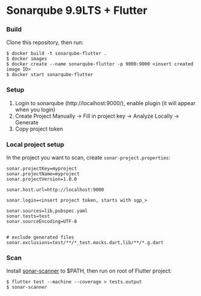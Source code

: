 
# Sonarqube 9.9LTS + Flutter  
### Build
Clone this repository, then run:
```
$ docker build -t sonarqube-flutter . 
$ docker images
$ docker create --name sonarqube-flutter -p 9000:9000 <insert created image ID>
$ docker start sonarqube-flutter
```

### Setup
1. Login to sonarqube (http://localhost:9000/), enable plugin (it will appear when you login)
2. Create Project Manually -> Fill in project key -> Analyze Locally -> Generate
3. Copy project token

### Local project setup

In the project you want to scan, create `sonar-project.properties`:
```
sonar.projectKey=myproject
sonar.projectName=myproject
sonar.projectVersion=1.0.0

sonar.host.url=http://localhost:9000

sonar.login=<insert project token, starts with sgp_>

sonar.sources=lib,pubspec.yaml
sonar.tests=test
sonar.sourceEncoding=UTF-8


# exclude generated files
sonar.exclusions=test/**/*_test.mocks.dart,lib/**/*.g.dart
```

### Scan
Install [sonar-scanner](https://docs.sonarsource.com/sonarqube/latest/analyzing-source-code/scanners/sonarscanner/) to $PATH,  then run on root of Flutter project:
```
$ flutter test --machine --coverage > tests.output
$ sonar-scanner
```
